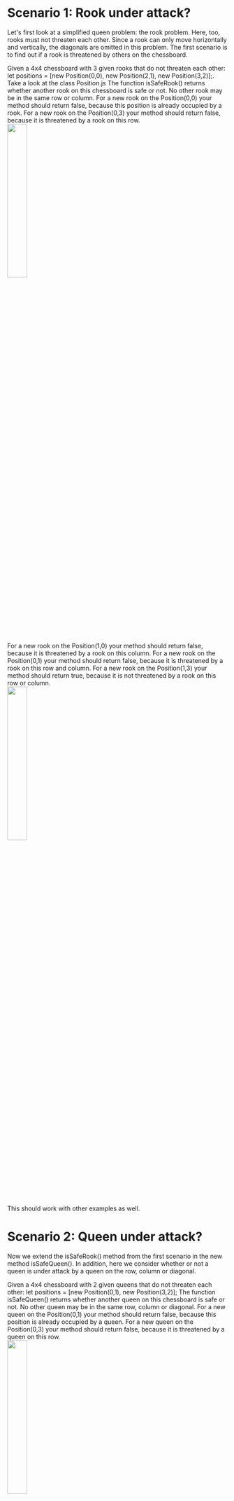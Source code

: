# Scenario 1: Rook under attack?
Let's first look at a simplified queen problem: the rook problem. Here, too, rooks must not threaten each other. Since a rook can only move horizontally and vertically, the diagonals are omitted in this problem. The first scenario is to find out if a rook is threatened by others on the chessboard.

Given a 4x4 chessboard with 3 given rooks that do not threaten each other: let positions = [new Position(0,0), new Position(2,1), new Position(3,2)];. Take a look at the class Position.js
The function isSafeRook() returns whether another rook on this chessboard is safe or not. No other rook may be in the same row or column.
For a new rook on the Position(0,0) your method should return false, because this position is already occupied by a rook.
For a new rook on the Position(0,3) your method should return false, because it is threatened by a rook on this row.
<br>
<img src="https://task-static-files.s3.eu-central-1.amazonaws.com/queens-problem/rook-board2.png"  width="30%" height="30%">
<br>

For a new rook on the Position(1,0) your method should return false, because it is threatened by a rook on this column.
For a new rook on the Position(0,1) your method should return false, because it is threatened by a rook on this row and column.
For a new rook on the Position(1,3) your method should return true, because it is not threatened by a rook on this row or column.
<br>
<img src="https://task-static-files.s3.eu-central-1.amazonaws.com/queens-problem/rook-board3.png"  width="30%" height="30%">
<br>

This should work with other examples as well.


# Scenario 2: Queen under attack?
Now we extend the isSafeRook() method from the first scenario in the new method isSafeQueen(). In addition, here we consider whether or not a queen is under attack by a queen on the row, column or diagonal.

Given a 4x4 chessboard with 2 given queens that do not threaten each other: let positions = [new Position(0,1), new Position(3,2)];
The function isSafeQueen() returns whether another queen on this chessboard is safe or not. No other queen may be in the same row, column or diagonal.
For a new queen on the Position(0,1) your method should return false, because this position is already occupied by a queen.
For a new queen on the Position(0,3) your method should return false, because it is threatened by a queen on this row.
<br>
<img src="https://task-static-files.s3.eu-central-1.amazonaws.com/queens-problem/queen-board1.png"  width="30%" height="30%">
<br>

For a new queen on the Position(2,2) your method should return false, because it is threatened by a queen on this column.
For a new queen on the Position(1,0) your method should return false, because it is threatened by a queen on this diagonal.
<br>
<img src="https://task-static-files.s3.eu-central-1.amazonaws.com/queens-problem/queen-board2.png"  width="30%" height="30%">
<br>

For a new queen on the Position(2,0) your method should return true, because it is not threatened by a queen on this row, column or diagonal.
<br>
<img src="https://task-static-files.s3.eu-central-1.amazonaws.com/queens-problem/queen-board3.png"  width="30%" height="30%">
<br>

This should work with other examples as well.


# Scenario 3: One valid solution
Now let's take a closer look at the n queens problem. We already know whether a queen is standing safely or not. Now we want to find a valid solution for the n queens problem for a given chessboard size. Place n queens on a nxn chessboard so that none threatens the others.

Given is a boardSize of 4. Your task is to find a solution with 4 queens on the chessboard and return a list with the right positions (order does not matter). For this boardSize there are 2 valid solutions:
let positions1 = [new Position(0,1), new Position(1,3), new Position(2,0), new Position(3,2)];
let positions2 = [new Position(0,2), new Position(1,0), new Position(2,3), new Position(3,1)];
<br>
<img src="https://task-static-files.s3.eu-central-1.amazonaws.com/queens-problem/queen-board4.png"  width="30%" height="30%">
<br>


Your method getQueensProblemSolution() should return one of them.
Note that the n queens problem only work for a boardSize greater or equal 4.
For a boardSize of less than 4 your method should return an empty list.
This should work with other examples as well.